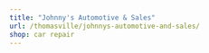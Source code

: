 ```yaml
---
title: "Johnny's Automotive & Sales"
url: /thomasville/johnnys-automotive-and-sales/
shop: car repair
---
```

